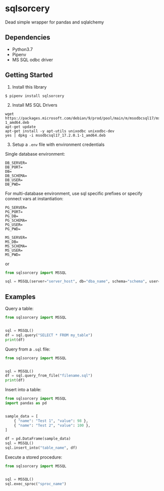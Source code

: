 # sqlsorcery
Dead simple wrapper for pandas and sqlalchemy

## Dependencies

* Python3.7
* Pipenv
* MS SQL odbc driver

## Getting Started

1. Install this library

```
$ pipenv install sqlsorcery
```

2. Install MS SQL Drivers

```
wget https://packages.microsoft.com/debian/9/prod/pool/main/m/msodbcsql17/msodbcsql17_17.2.0.1-1_amd64.deb 
apt-get update
apt-get install -y apt-utils unixodbc unixodbc-dev
yes | dpkg -i msodbcsql17_17.2.0.1-1_amd64.deb
```

3. Setup a `.env` file with environment credentials

Single database environment:
```
DB_SERVER=
DB_PORT=
DB=
DB_SCHEMA=
DB_USER=
DB_PWD=
```

For multi-database environment, use sql specific prefixes or specify connect vars at instantiation:
```
PG_SERVER=
PG_PORT=
PG_DB=
PG_SCHEMA=
PG_USER=
PG_PWD=

MS_SERVER=
MS_DB=
MS_SCHEMA=
MS_USER=
MS_PWD=
```
or

```python
from sqlsorcery import MSSQL

sql = MSSQL(server="server_host", db="dba_name", schema="schema", user="username", pwd="password")
```

## Examples

Query a table:

```python
from sqlsorcery import MSSQL


sql = MSSQL()
df = sql.query("SELECT * FROM my_table")
print(df)
```

Query from a `.sql` file:

```python
from sqlsorcery import MSSQL


sql = MSSQL()
df = sql.query_from_file("filename.sql")
print(df)
```


Insert into a table:

```python
from sqlsorcery import MSSQL
import pandas as pd


sample_data = [
    { "name": "Test 1", "value": 98 },
    { "name": "Test 2", "value": 100 },
]

df = pd.DataFrame(sample_data)
sql = MSSQL()
sql.insert_into("table_name", df) 
```

Execute a stored procedure:

```python
from sqlsorcery import MSSQL


sql = MSSQL()
sql.exec_sproc("sproc_name")
```


